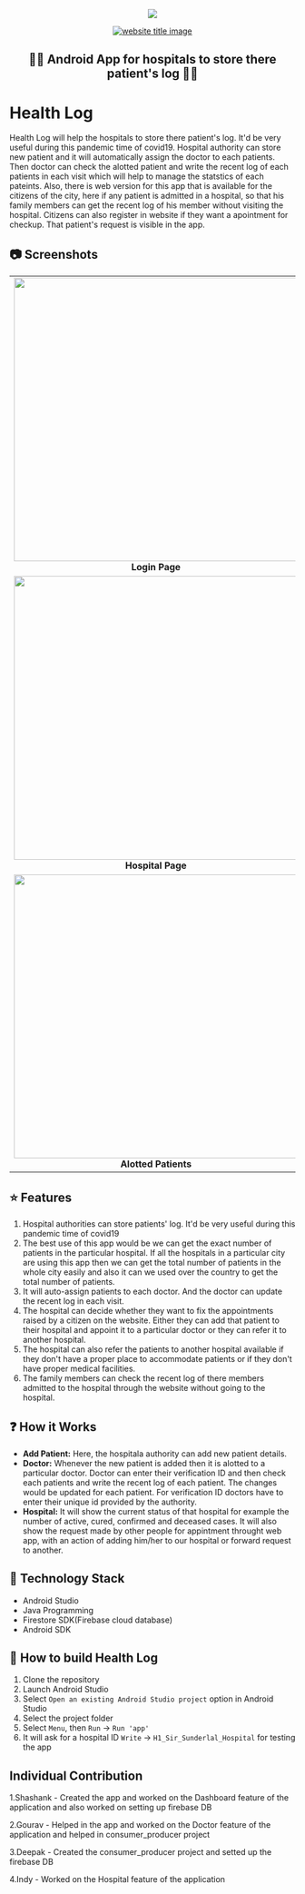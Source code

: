 <p align="center">
  <img src = "https://i.imgur.com/DrKESWw.png">
</p>
<p align="center">
  
 <p align="center">
  <a href="#"><img src="https://capsule-render.vercel.app/api?type=rect&color=8B0000&height=100&section=header&text=Health%20Log&fontSize=50%&fontColor=ffffff%22%20alt=%22website%20title%20image" alt="website title image"></a>
  <h2 align="center"> 👨‍⚕️ Android App for hospitals to store there patient's log 👩‍⚕️</h2>
</p>

# Health Log
Health Log will help the hospitals to store there patient's log. It'd be very useful during this pandemic time of covid19. Hospital authority can store new patient and it will automatically assign the doctor to each patients. Then doctor can check the alotted patient and write the recent log of each patients in each visit which will help to manage the statstics of each pateints. Also, there is web version for this app that is available for the citizens of the city, here if any patient is admitted in a hospital, so that his family members can get the recent log of his member without visiting the hospital. Citizens can also register in website if they want a apointment for checkup. That patient's request is visible in the app.

## :camera: Screenshots
<table>
     <tr>
          <td><img height="500" src="https://i.imgur.com/ANwRbY4.png" /><br /><center><b>Login Page</b></center></td>
          <td><img height="500" src="https://i.imgur.com/X1uIaoi.png" /><br /><center><b>Dashboard Page</b></center></td>
          <td><img height="500" src="https://i.imgur.com/yWz2QiV.png" /><br /><center><b>Doctor Page</b></center></td>
     </tr>
     <tr>
         <td><img height="500" src="https://i.imgur.com/ArQ6RV3.png" /><br /><center><b>Hospital Page</b></center></td>
         <td><img height="500" src="https://i.imgur.com/3VWgtBv.png" /><br /><center><b>Add Patient dialog</b></center></td>
         <td><img height="500" src="https://i.imgur.com/ztKgmMq.png" /><br /><center><b>Patient Information dialog</b></center></td>
       </tr>
  <tr>
         <td><img height="500" src="https://i.imgur.com/cDOHL5m.png" /><br /><center><b>Alotted Patients</b></center></td>
         <td><img height="500" src="https://i.imgur.com/NGu3SPZ.png" /><br /><center><b>Change Patient Log</b></center></td>
         <td><img height="500" src="https://i.imgur.com/cWp0wLB.png" /><br /><center><b>Shift Patient</b></center></td>
    </tr>
</table>

## :star: Features

1. Hospital authorities can store patients' log. It'd be very useful during this pandemic time of covid19
1. The best use of this app would be we can get the exact number of patients in the particular hospital. If all the hospitals in a particular city are using this app then we can get the total number of patients in the whole city easily and also it can we used over the country to get the total number of patients. 
1. It will auto-assign patients to each doctor. And the doctor can update the recent log in each visit.
1. The hospital can decide whether they want to fix the appointments raised by a citizen on the website. Either they can add that patient to their hospital and appoint it to a particular doctor or they can refer it to another hospital.
1. The hospital can also refer the patients to another hospital available if they don't have a proper place to accommodate patients or if they don't have proper medical facilities.
1. The family members can check the recent log of there members admitted to the hospital through the website without going to the hospital.

## :question: How it Works

* **Add Patient:** Here, the hospitala authority can add new patient details.
* **Doctor:** Whenever the new patient is added then it is alotted to a particular doctor. Doctor can enter their verification ID and then check each patients and write the recent log of each patient. The changes would be updated for each patient. For verification ID doctors have to enter their unique id provided by the authority.
* **Hospital:** It will show the current status of that hospital for example the number of active, cured, confirmed and deceased cases. It will also show the request made by other people for appintment throught web app, with an action of adding him/her to our hospital or forward request to another. 
## :satellite: Technology Stack

* Android Studio
* Java Programming
* Firestore SDK(Firebase cloud database)
* Android SDK

## :wrench: How to build Health Log

1. Clone the repository
1. Launch Android Studio
1. Select ```Open an existing Android Studio project``` option in Android Studio
1. Select the project folder
1. Select ```Menu```, then ```Run``` -> ```Run 'app'```
1. It will ask for a hospital ID ```Write``` -> ```H1_Sir_Sunderlal_Hospital``` for testing the app

## Individual Contribution

1.Shashank - Created the app and worked on the Dashboard feature of the application and also worked on setting up firebase DB

2.Gourav - Helped in the app and worked on the Doctor feature of the application and helped in consumer_producer project

3.Deepak - Created the consumer_producer project and setted up the firebase DB

4.Indy - Worked on the Hospital feature of the application


